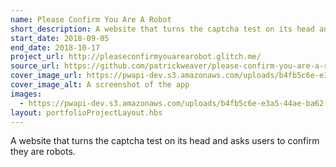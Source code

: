 ```yaml
---
name: Please Confirm You Are A Robot
short_description: A website that turns the captcha test on its head and asks users to confirm they are robots.
start_date: 2018-09-05
end_date: 2018-10-17
project_url: http://pleaseconfirmyouarearobot.glitch.me/
source_url: https://github.com/patrickweaver/please-confirm-you-are-a-robot
cover_image_url: https://pwapi-dev.s3.amazonaws.com/uploads/b4fb5c6e-e3a5-44ae-ba62-f0e080df745a
cover_image_alt: A screenshot of the app
images:
  - https://pwapi-dev.s3.amazonaws.com/uploads/b4fb5c6e-e3a5-44ae-ba62-f0e080df745a
layout: portfolioProjectLayout.hbs
---
```


A website that turns the captcha test on its head and asks users to confirm they are robots.